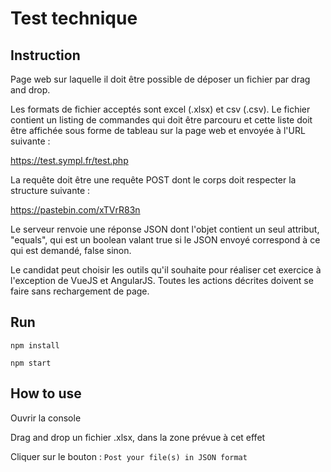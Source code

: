 # Test technique

## Instruction

Page web sur laquelle il doit être possible de déposer un fichier par drag and drop.

Les formats de fichier acceptés sont excel (.xlsx) et csv (.csv). Le fichier contient un listing de commandes qui doit être parcouru et cette liste doit être affichée sous forme de tableau sur la page web et envoyée à l'URL suivante :

https://test.sympl.fr/test.php

La requête doit être une requête POST dont le corps doit respecter la structure suivante :

https://pastebin.com/xTVrR83n

Le serveur renvoie une réponse JSON dont l'objet contient un seul attribut, "equals", qui est un boolean valant true si le JSON envoyé correspond à ce qui est demandé, false sinon.

Le candidat peut choisir les outils qu'il souhaite pour réaliser cet exercice à l'exception de VueJS et AngularJS. Toutes les actions décrites doivent se faire sans rechargement de page.

## Run

`npm install`

`npm start`

## How to use

Ouvrir la console

Drag and drop un fichier .xlsx, dans la zone prévue à cet effet

Cliquer sur le bouton : `Post your file(s) in JSON format`

